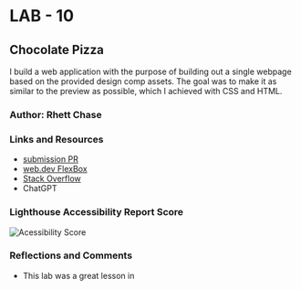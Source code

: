 # LAB - 10

## Chocolate Pizza

I build a web application with the purpose of building out a single webpage based on the provided design comp assets. The goal was to make it as similar to the preview as possible, which I achieved with CSS and HTML.

### Author: Rhett Chase

### Links and Resources

- [submission PR](https://github.com/rhettchase/code-201-lab-10-chocolate-pizza)
- [web.dev FlexBox](https://web.dev/learn/css/flexbox/)
- [Stack Overflow](https://stackoverflow.com/questions/37990812/css-background-stripes-on-div)
- ChatGPT

### Lighthouse Accessibility Report Score

![Acessibility Score](img/accessibility-sales.png)

### Reflections and Comments

- This lab was a great lesson in 